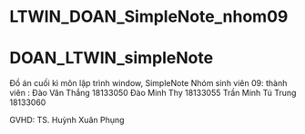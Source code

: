 # LTWIN_DOAN_SimpleNote_nhom09
# DOAN_LTWIN_simpleNote
Đồ án cuối kì môn lập trình window, SimpleNote
Nhóm sinh viên 09:
thành viên : 
Đào Văn Thắng		18133050
Đào Minh Thy			18133055
Trần Minh Tú Trung	18133060

GVHD: TS. Huỳnh Xuân Phụng
